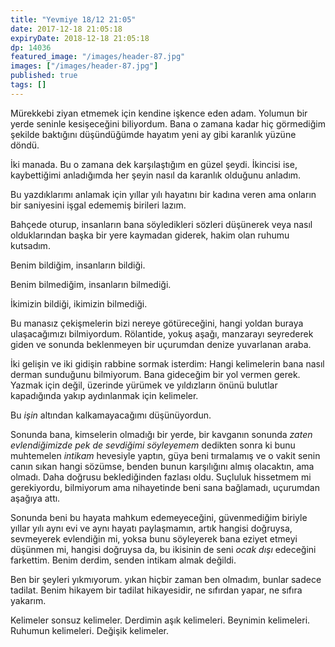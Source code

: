 ```yaml
---
title: "Yevmiye 18/12 21:05"
date: 2017-12-18 21:05:18
expiryDate: 2018-12-18 21:05:18
dp: 14036
featured_image: "/images/header-87.jpg"
images: ["/images/header-87.jpg"]
published: true
tags: []
---
```




Mürekkebi ziyan etmemek için kendine işkence eden adam. Yolumun bir yerde
seninle kesişeceğini biliyordum. Bana o zamana kadar hiç görmediğim şekilde
baktığını düşündüğümde hayatım yeni ay gibi karanlık yüzüne döndü.

İki manada. Bu o zamana dek karşılaştığım en güzel şeydi. İkincisi ise,
kaybettiğimi anladığımda her şeyin nasıl da karanlık olduğunu anladım.

Bu yazdıklarımı anlamak için yıllar yılı hayatını bir kadına veren ama onların
bir saniyesini işgal edememiş birileri lazım.

Bahçede oturup, insanların bana söyledikleri sözleri düşünerek veya nasıl
olduklarından başka bir yere kaymadan giderek, hakim olan ruhumu kutsadım.

Benim bildiğim, insanların bildiği.

Benim bilmediğim, insanların bilmediği.

İkimizin bildiği, ikimizin bilmediği. 

Bu manasız çekişmelerin bizi nereye götüreceğini, hangi yoldan buraya
ulaşacağımızı bilmiyordum. Rölantide, yokuş aşağı, manzarayı seyrederek giden ve
sonunda beklenmeyen bir uçurumdan denize yuvarlanan araba.

İki gelişin ve iki gidişin rabbine sormak isterdim: Hangi kelimelerin bana nasıl
derman sunduğunu bilmiyorum. Bana gideceğim bir yol vermen gerek. Yazmak için
değil, üzerinde yürümek ve yıldızların önünü bulutlar kapadığında yakıp
aydınlanmak için kelimeler.

Bu *işin* altından kalkamayacağımı düşünüyordun.

Sonunda bana, kimselerin olmadığı bir yerde, bir kavganın sonunda *zaten
evlendiğimizde pek de sevdiğimi söyleyemem* dedikten sonra ki bunu muhtemelen
*intikam* hevesiyle yaptın, güya beni tırmalamış ve o vakit senin canın sıkan
hangi sözümse, benden bunun karşılığını almış olacaktın, ama olmadı. Daha
doğrusu beklediğinden fazlası oldu. Suçluluk hissetmem mi gerekiyordu,
bilmiyorum ama nihayetinde beni sana bağlamadı, uçurumdan aşağıya attı.

Sonunda beni bu hayata mahkum edemeyeceğini, güvenmediğim biriyle yıllar yılı
aynı evi ve aynı hayatı paylaşmamın, artık hangisi doğruysa, sevmeyerek
evlendiğin mi, yoksa bunu söyleyerek bana eziyet etmeyi düşünmen mi, hangisi
doğruysa da, bu ikisinin de seni *ocak dışı* edeceğini farkettim. Benim derdim,
senden intikam almak değildi.

Ben bir şeyleri yıkmıyorum. yıkan hiçbir zaman ben olmadım, bunlar sadece
tadilat. Benim hikayem bir tadilat hikayesidir, ne sıfırdan yapar, ne sıfıra
yakarım.

Kelimeler sonsuz kelimeler. Derdimin aşık kelimeleri. Beynimin kelimeleri.
Ruhumun kelimeleri. Değişik kelimeler.


